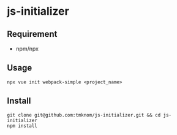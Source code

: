 # js-initializer

## Requirement

* npm/npx

## Usage

```
npx vue init webpack-simple <project_name>
```

## Install

```
git clone git@github.com:tmknom/js-initializer.git && cd js-initializer
npm install
```
